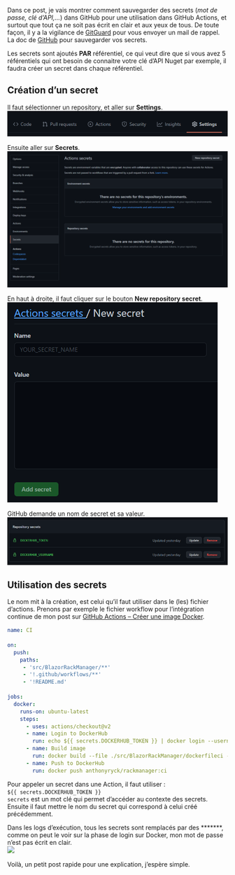 Dans ce post, je vais montrer comment sauvegarder des secrets (*mot de passe, clé d’API,…*) dans GitHub pour une utilisation dans GitHub Actions, et surtout que tout ça ne soit pas écrit en clair et aux yeux de tous. De toute façon, il y a la vigilance de [GitGuard](https://www.gitguardian.com/) pour vous envoyer un mail de rappel. La doc de [GitHub](https://docs.github.com/en/actions/reference/encrypted-secrets) pour sauvegarder vos secrets.  

Les secrets sont ajoutés **PAR** référentiel, ce qui veut dire que si vous avez 5 référentiels qui ont besoin de connaitre votre clé d’API Nuget par exemple, il faudra créer un secret dans chaque référentiel.  

## Création d’un secret

Il faut sélectionner un repository, et aller sur **Settings**.  
![](https://raw.githubusercontent.com/AnthonyRyck/ctrl-alt-suppr/main/ImgBlog/Github/GithubSecret-01-Settings.png)

Ensuite aller sur **Secrets**.  
![](https://raw.githubusercontent.com/AnthonyRyck/ctrl-alt-suppr/main/ImgBlog/Github/GithubSecret-02-SettingsSecrets-1024x632.png)

En haut à droite, il faut cliquer sur le bouton **New repository secret**.  
![](https://raw.githubusercontent.com/AnthonyRyck/ctrl-alt-suppr/main/ImgBlog/Github/GithubSecret-03-NewSecrets.png)

GitHub demande un nom de secret et sa valeur.  
![](https://raw.githubusercontent.com/AnthonyRyck/ctrl-alt-suppr/main/ImgBlog/Github/GithubSecret-04-Secrets.png)

## Utilisation des secrets

Le nom mit à la création, est celui qu’il faut utiliser dans le (les) fichier d’actions. Prenons par exemple le fichier workflow pour l’intégration continue de mon post sur [GitHub Actions – Créer une image Docker](https://www.ctrl-alt-suppr.dev/2021/05/09/github-actions-creer-une-image-docker/).  

```yaml
name: CI

on:
  push:
    paths:
     - 'src/BlazorRackManager/**'
     - '!.github/workflows/**'
     - '!README.md'

jobs:
  docker:
    runs-on: ubuntu-latest
    steps:
      - uses: actions/checkout@v2
      - name: Login to DockerHub
        run: echo ${{ secrets.DOCKERHUB_TOKEN }} | docker login --username ${{ secrets.DOCKERHUB_USERNAME }} --password-stdin
      - name: Build image
        run: docker build --file ./src/BlazorRackManager/dockerfileci --tag anthonyryck/rackmanager:ci .
      - name: Push to DockerHub
        run: docker push anthonyryck/rackmanager:ci
```

Pour appeler un secret dans une Action, il faut utiliser :   
`${{ secrets.DOCKERHUB_TOKEN }}`  
`secrets` est un mot clé qui permet d’accéder au contexte des secrets. Ensuite il faut mettre le nom du secret qui correspond à celui créé précédemment.  

Dans les logs d’exécution, tous les secrets sont remplacés par des *******, comme on peut le voir sur la phase de login sur Docker, mon mot de passe n’est pas écrit en clair.  
![](https://www.ctrl-alt-suppr.dev/wp-content/uploads/2021/05/GitActionDocker-02-LoginDocker.png)

Voilà, un petit post rapide pour une explication, j’espère simple.  
